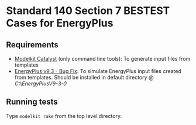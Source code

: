 # Standard 140 Section 7 BESTEST Cases for EnergyPlus

## Requirements

- [Modelkit Catalyst](https://download.bigladdersoftware.com/?ref=modelkit-catalyst-latest-win) (only command line tools): To generate input files from templates
- [EnergyPlus v9.3 - Bug Fix](https://github.com/NREL/EnergyPlus/releases/tag/v9.3.0-BugFix): To simulate EnergyPlus input files created from templates. Should be installed in default directory @ *C:\EnergyPlusV9-3-0*

## Running tests

Type `modelkit rake` from the top level directory.
